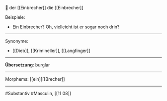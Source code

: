 🔵 der [[Einbrecher]]
die [[Einbrecher]]

Beispiele:

- Ein Einbrecher? Oh, vielleicht ist er sogar noch drin?

---
Synonyme:
- [[Dieb]], [[Krimineller]], [[Langfinger]]

---
**Übersetzung**: burglar

---
Morphems:
[[ein]][[Brecher]]

---
#Substantiv #Masculin, [[11 08]]